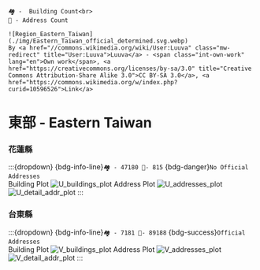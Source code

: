 ```{margin} Description
🏘️ -  Building Count<br>
📍 - Address Count 
```

```{margin} Region
![Region_Eastern_Taiwan](./img/Eastern_Taiwan_official_determined.svg.webp)
By <a href="//commons.wikimedia.org/wiki/User:Luuva" class="mw-redirect" title="User:Luuva">Luuva</a> - <span class="int-own-work" lang="en">Own work</span>, <a href="https://creativecommons.org/licenses/by-sa/3.0" title="Creative Commons Attribution-Share Alike 3.0">CC BY-SA 3.0</a>, <a href="https://commons.wikimedia.org/w/index.php?curid=10596526">Link</a>
```

# 東部 - Eastern Taiwan

### 花蓮縣
:::{dropdown} {bdg-info-line}`🏘️ - 47180 📍- 815` {bdg-danger}`No Official Addresses`   
Building Plot
![U_buildings_plot](../out/img/U_buildings_plot.webp)
Address Plot
![U_addresses_plot](../out/img/U_addresses_plot.webp)
![U_detail_addr_plot](../out/img/U_detail_addr_plot.webp)
:::

### 台東縣
:::{dropdown} {bdg-info-line}`🏘️ - 7181 📍- 89188` {bdg-success}`Official Addresses`   
Building Plot
![V_buildings_plot](../out/img/V_buildings_plot.webp)
Address Plot
![V_addresses_plot](../out/img/V_addresses_plot.webp)
![V_detail_addr_plot](../out/img/V_detail_addr_plot.webp)
:::
